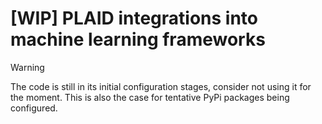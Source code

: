
# [WIP] PLAID integrations into machine learning frameworks

> [!WARNING]
> The code is still in its initial configuration stages, consider not using it for the moment. This is also the case for tentative PyPi packages being configured.
